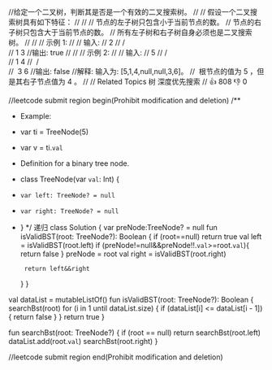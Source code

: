 //给定一个二叉树，判断其是否是一个有效的二叉搜索树。 
//
// 假设一个二叉搜索树具有如下特征： 
//
// 
// 节点的左子树只包含小于当前节点的数。 
// 节点的右子树只包含大于当前节点的数。 
// 所有左子树和右子树自身必须也是二叉搜索树。 
// 
//
// 示例 1: 
//
// 输入:
//    2
//   / \
//  1   3
//输出: true
// 
//
// 示例 2: 
//
// 输入:
//    5
//   / \
//  1   4
//     / \
//    3   6
//输出: false
//解释: 输入为: [5,1,4,null,null,3,6]。
//     根节点的值为 5 ，但是其右子节点值为 4 。
// 
// Related Topics 树 深度优先搜索 
// 👍 808 👎 0


//leetcode submit region begin(Prohibit modification and deletion)
/**
 * Example:
 * var ti = TreeNode(5)
 * var v = ti.`val`
 * Definition for a binary tree node.
 * class TreeNode(var `val`: Int) {
 *     var left: TreeNode? = null
 *     var right: TreeNode? = null
 * }
 */
递归
class Solution {
    var preNode:TreeNode? = null
    fun isValidBST(root: TreeNode?): Boolean {
        if (root==null) return true
        val left = isValidBST(root.left)
        if (preNode!=null&&preNode!!.`val`>=root.`val`){
            return false
        }
        preNode = root
        val right = isValidBST(root.right)

        return left&&right
    }
}


val dataList = mutableListOf<Int>()
fun isValidBST(root: TreeNode?): Boolean {
    searchBst(root)
    for (i in 1 until dataList.size) {
        if (dataList[i] <= dataList[i - 1]) {
            return false
        }
    }
    return true
}

fun searchBst(root: TreeNode?) {
    if (root == null) return
    searchBst(root.left)
    dataList.add(root.`val`)
    searchBst(root.right)
}

//leetcode submit region end(Prohibit modification and deletion)

